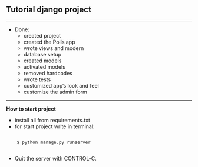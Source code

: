 ##  Tutorial django project

--------
* Done:
  * created project
  * created the Polls app
  * wrote views and modern
  * database setup
  * created models
  * activated models
  * removed hardcodes
  * wrote tests
  * customized app’s look and feel
  * customize the admin form

--------
**How to start project**
* install all from requirements.txt
* for start project write in terminal:
```
    
    $ python manage.py runserver
    
```
* Quit the server with CONTROL-C.
